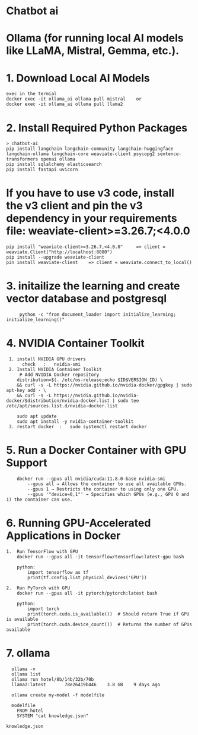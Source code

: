 # Chatbot ai

# Ollama (for running local AI models like LLaMA, Mistral, Gemma, etc.).   
 # 1. Download Local AI Models 
    exec in the termial
    docker exec -it ollama_ai ollama pull mistral    or   
    docker exec -it ollama_ai ollama pull llama2

# 2.  Install Required Python Packages
    > chatbot-ai
    pip install langchain langchain-community langchain-huggingface langchain-ollama langchain-core weaviate-client psycopg2 sentence-transformers openai ollama
    pip install sqlalchemy elasticsearch
    pip install fastapi uvicorn 


# If you have to use v3 code, install the v3 client and pin the v3 dependency in your requirements file: weaviate-client>=3.26.7;<4.0.0
    pip install "weaviate-client>=3.26.7,<4.0.0"     => client = weaviate.Client("http://localhost:8080")
    pip install --upgrade weaviate-client
    pin install weaviate-client    => client = weaviate.connect_to_local()


# 3. initailize the learning and create vector database and postgresql
         python -c "from document_loader import initialize_learning; initialize_learning()"

# 4. NVIDIA Container Toolkit 
     1. install NVIDIA GPU drivers
          check   :   nvidia-smi
     2. Install NVIDIA Container Toolkit
         # Add NVIDIA Docker repository
        distribution=$(. /etc/os-release;echo $ID$VERSION_ID) \
        && curl -s -L https://nvidia.github.io/nvidia-docker/gpgkey | sudo apt-key add - \
        && curl -s -L https://nvidia.github.io/nvidia-docker/$distribution/nvidia-docker.list | sudo tee /etc/apt/sources.list.d/nvidia-docker.list
   
        sudo apt update
        sudo apt install -y nvidia-container-toolkit
     3. restart docker  :   sudo systemctl restart docker

# 5. Run a Docker Container with GPU Support
        docker run --gpus all nvidia/cuda:11.8.0-base nvidia-smi
            --gpus all → Allows the container to use all available GPUs.
            --gpus 1 → Restricts the container to using only one GPU.
            --gpus '"device=0,1"' → Specifies which GPUs (e.g., GPU 0 and 1) the container can use.

# 6. Running GPU-Accelerated Applications in Docker
    1.  Run TensorFlow with GPU
        docker run --gpus all -it tensorflow/tensorflow:latest-gpu bash

        python:
            import tensorflow as tf
            print(tf.config.list_physical_devices('GPU'))

    2.  Run PyTorch with GPU
        docker run --gpus all -it pytorch/pytorch:latest bash

        python:
            import torch
            print(torch.cuda.is_available())  # Should return True if GPU is available
            print(torch.cuda.device_count())  # Returns the number of GPUs available

# 7. ollama
      ollama -v
      ollama list
      ollama run hotel/8b/14b/32b/70b
      llama2:latest       78e26419b446    3.8 GB    9 days ago

      ollama create my-model -f modelfile

      modelfile
        FROM hotel
        SYSTEM "cat knowledge.json"

    knowledge.json
        

